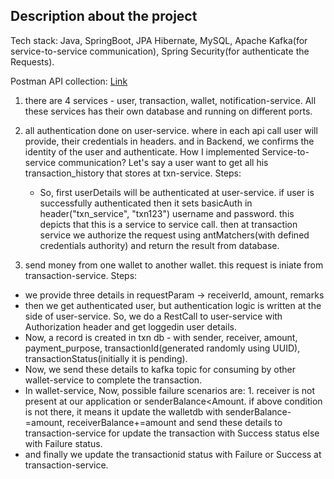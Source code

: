 ## Description about the project

Tech stack: Java, SpringBoot, JPA Hibernate, MySQL, Apache Kafka(for service-to-service communication), Spring Security(for authenticate the Requests).

Postman API collection: [Link](https://api.postman.com/collections/20546720-8ef810b9-555d-478b-b975-385b527ca422?access_key=PMAT-01HJG14TJFP4D086XF38EKTZHM)


1. there are 4 services - user, transaction, wallet, notification-service.
   All these services has their own database and running on different ports.

2. all authentication done on user-service. where in each api call user will provide, their credentials in headers. and in
   Backend, we confirms the identity of the user and authenticate.
   How I implemented Service-to-service communication?
   Let's say a user want to get all his transaction_history that stores at txn-service.
   Steps:
   * So, first userDetails will be authenticated at user-service. if user is successfully authenticated then it sets basicAuth
	   in header("txn_service", "txn123") username and password. this depicts that this is a service to service call. then at
	   transaction service we authorize the request using antMatchers(with defined credentials authority) and return the result from database.

3. send money from one wallet to another wallet.
   this request is iniate from transaction-service.
   Steps:
 * we provide three details in requestParam -> receiverId, amount, remarks
 * then we get authenticated user, but authentication logic is written at the side of user-service. So, we do a RestCall to
	   user-service with Authorization header and get loggedin user details.
 * Now, a record is created in txn db - with sender, receiver, amount, payment_purpose, transactionId(generated randomly
	   using UUID), transactionStatus(initially it is pending).
 * Now, we send these details to kafka topic for consuming by other wallet-service to complete the transaction.
 * In wallet-service, Now, possible failure scenarios are:
	   1. receiver is not present at our application or senderBalance<Amount.
	   if above condition is not there, it means it update the walletdb with senderBalance-=amount, receiverBalance+=amount
	   and send these details to transaction-service for update the transaction with Success status else with Failure status.
 * and finally we update the transactionid status with Failure or Success at transaction-service.
